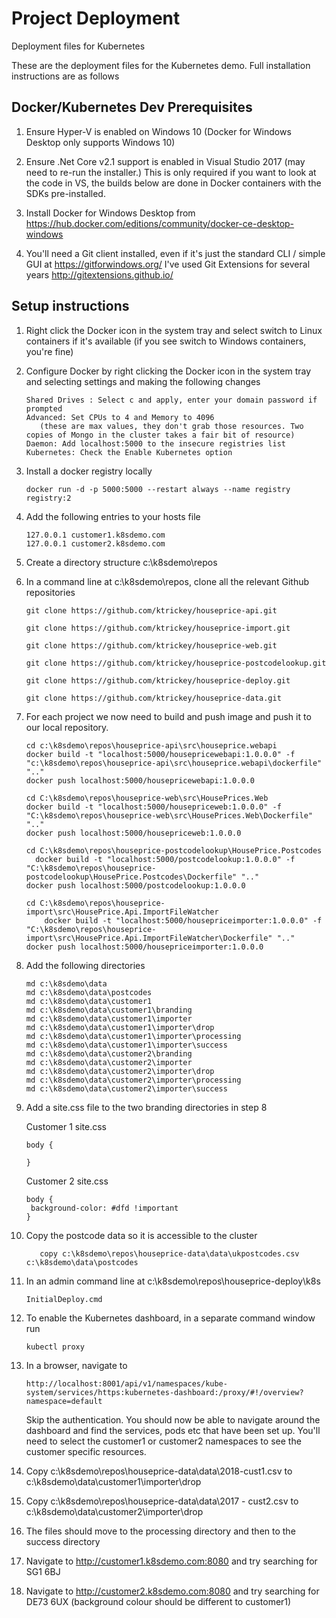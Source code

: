 # Project Deployment
Deployment files for Kubernetes  

These are the deployment files for the Kubernetes demo. Full installation instructions are as follows

## Docker/Kubernetes Dev Prerequisites
1. Ensure Hyper-V is enabled on Windows 10 (Docker for Windows Desktop only supports Windows 10)
2. Ensure .Net Core v2.1 support is enabled in Visual Studio 2017 (may need to re-run the installer.) This is only required if you want to look at the code in VS, the builds below are done in Docker containers with the SDKs pre-installed.
3. Install Docker for Windows Desktop from https://hub.docker.com/editions/community/docker-ce-desktop-windows 

5. You'll need a Git client installed, even if it's just the standard CLI / simple GUI at https://gitforwindows.org/ I've used Git Extensions for several years http://gitextensions.github.io/

## Setup instructions
1. Right click the Docker icon in the system tray and select switch to Linux containers if it's available (if you see switch to Windows containers, you're fine)

2. Configure Docker by right clicking the Docker icon in the system tray and selecting settings and making the following changes
   ```
   Shared Drives : Select c and apply, enter your domain password if prompted
   Advanced: Set CPUs to 4 and Memory to 4096 
      (these are max values, they don't grab those resources. Two copies of Mongo in the cluster takes a fair bit of resource)
   Daemon: Add localhost:5000 to the insecure registries list
   Kubernetes: Check the Enable Kubernetes option
   ```
3. Install a docker registry locally
   ```
   docker run -d -p 5000:5000 --restart always --name registry registry:2
   ```
3. Add the following entries to your hosts file
   ```
   127.0.0.1 customer1.k8sdemo.com
   127.0.0.1 customer2.k8sdemo.com
   ```
2. Create a directory structure c:\k8sdemo\repos
2. In a command line at c:\k8sdemo\repos, clone all the relevant Github repositories

   ```
   git clone https://github.com/ktrickey/houseprice-api.git

   git clone https://github.com/ktrickey/houseprice-import.git

   git clone https://github.com/ktrickey/houseprice-web.git

   git clone https://github.com/ktrickey/houseprice-postcodelookup.git

   git clone https://github.com/ktrickey/houseprice-deploy.git

   git clone https://github.com/ktrickey/houseprice-data.git

   ```

5. For each project we now need to build and push image and push it to our local repository.
   ```
   cd c:\k8sdemo\repos\houseprice-api\src\houseprice.webapi
   docker build -t "localhost:5000/housepricewebapi:1.0.0.0" -f "c:\k8sdemo\repos\houseprice-api\src\houseprice.webapi\dockerfile" ".."
   docker push localhost:5000/housepricewebapi:1.0.0.0
   
   cd C:\k8sdemo\repos\houseprice-web\src\HousePrices.Web
   docker build -t "localhost:5000/housepriceweb:1.0.0.0" -f "C:\k8sdemo\repos\houseprice-web\src\HousePrices.Web\Dockerfile" ".."
   docker push localhost:5000/housepriceweb:1.0.0.0
   
   cd C:\k8sdemo\repos\houseprice-postcodelookup\HousePrice.Postcodes
     docker build -t "localhost:5000/postcodelookup:1.0.0.0" -f "C:\k8sdemo\repos\houseprice-postcodelookup\HousePrice.Postcodes\Dockerfile" ".."
   docker push localhost:5000/postcodelookup:1.0.0.0
   
   cd C:\k8sdemo\repos\houseprice-import\src\HousePrice.Api.ImportFileWatcher
       docker build -t "localhost:5000/housepriceimporter:1.0.0.0" -f "C:\k8sdemo\repos\houseprice-import\src\HousePrice.Api.ImportFileWatcher\Dockerfile" ".."
   docker push localhost:5000/housepriceimporter:1.0.0.0
   ```
3. Add the following directories
   ```
   md c:\k8sdemo\data
   md c:\k8sdemo\data\postcodes
   md c:\k8sdemo\data\customer1
   md c:\k8sdemo\data\customer1\branding
   md c:\k8sdemo\data\customer1\importer
   md c:\k8sdemo\data\customer1\importer\drop
   md c:\k8sdemo\data\customer1\importer\processing
   md c:\k8sdemo\data\customer1\importer\success
   md c:\k8sdemo\data\customer2\branding
   md c:\k8sdemo\data\customer2\importer
   md c:\k8sdemo\data\customer2\importer\drop
   md c:\k8sdemo\data\customer2\importer\processing
   md c:\k8sdemo\data\customer2\importer\success
   ```

4. Add a site.css file to the two branding directories in step 8

   Customer 1 site.css
   ```
   body {
   
   }
   ```
   Customer 2 site.css
   ```
   body {
	background-color: #dfd !important
   }
   ```
5. Copy the postcode data so it is accessible to the cluster
   ```
      copy c:\k8sdemo\repos\houseprice-data\data\ukpostcodes.csv c:\k8sdemo\data\postcodes
   ```
5. In an admin command line at c:\k8sdemo\repos\houseprice-deploy\k8s
   ```
   InitialDeploy.cmd
   ```
6. To enable the Kubernetes dashboard, in a separate command window run
   ```
   kubectl proxy
   ```
7. In a browser, navigate to 
   ```
   http://localhost:8001/api/v1/namespaces/kube-system/services/https:kubernetes-dashboard:/proxy/#!/overview?namespace=default
   ```
   Skip the authentication. You should now be able to navigate around the dashboard and find the services, pods etc that have been set up. You'll need to select the customer1 or customer2 namespaces to see the customer specific resources.
8. Copy c:\k8sdemo\repos\houseprice-data\data\2018-cust1.csv to c:\k8sdemo\data\customer1\importer\drop
9. Copy c:\k8sdemo\repos\houseprice-data\data\2017 - cust2.csv to c:\k8sdemo\data\customer2\importer\drop
10. The files should move to the processing directory and then to the success directory
11. Navigate to http://customer1.k8sdemo.com:8080 and try searching for SG1 6BJ
11. Navigate to http://customer2.k8sdemo.com:8080 and try searching for DE73 6UX (background colour should be different to customer1)

